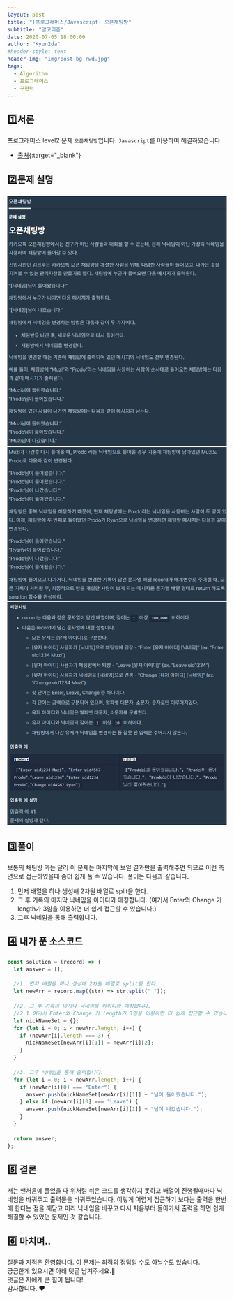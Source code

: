 ```yaml
---
layout: post
title: "[프로그래머스/Javascript] 오픈채팅방"
subtitle: "알고리즘"
date: 2020-07-05 18:00:00
author: "Kyun2da"
#header-style: text
header-img: "img/post-bg-rwd.jpg"
tags:
  - Algorithm
  - 프로그래머스
  - 구현력
---
```


## 1️⃣서론

프로그래머스 level2 문제 `오픈채팅방`입니다.
`Javascript`를 이용하여 해결하였습니다.

- [출처](https://programmers.co.kr/learn/courses/30/lessons/42888){:target="\_blank"}

## 2️⃣문제 설명

![오픈채팅방1](/img/algorithm/openchat1.png)
![오픈채팅방2](/img/algorithm/openchat2.png)
![오픈채팅방3](/img/algorithm/openchat3.png)

## 3️⃣풀이

보통의 채팅방 과는 달리 이 문제는 마지막에 보일 결과만을 출력해주면 되므로 이런 측면으로 접근하였을때 좀더 쉽게 풀 수 있습니다.
풀이는 다음과 같습니다.

1. 먼저 배열을 하나 생성해 2차원 배열로 split을 한다.
2. 그 후 기록의 마지막 닉네임을 아이디와 매칭합니다. (여기서 Enter와 Change 가 length가 3임을 이용하면 더 쉽게 접근할 수 있습니다.)
3. 그후 닉네임을 통해 출력합니다.

## 4️⃣ 내가 푼 소스코드

```js
const solution = (record) => {
  let answer = [];

  //1. 먼저 배열을 하나 생성해 2차원 배열로 split을 한다.
  let newArr = record.map((str) => str.split(" "));

  //2. 그 후 기록의 마지막 닉네임을 아이디와 매칭합니다.
  //2.1 여기서 Enter와 Change 가 length가 3임을 이용하면 더 쉽게 접근할 수 있습니다.
  let nickNameSet = {};
  for (let i = 0; i < newArr.length; i++) {
    if (newArr[i].length === 3) {
      nickNameSet[newArr[i][1]] = newArr[i][2];
    }
  }

  //3. 그후 닉네임을 통해 출력합니다.
  for (let i = 0; i < newArr.length; i++) {
    if (newArr[i][0] === "Enter") {
      answer.push(nickNameSet[newArr[i][1]] + "님이 들어왔습니다.");
    } else if (newArr[i][0] === "Leave") {
      answer.push(nickNameSet[newArr[i][1]] + "님이 나갔습니다.");
    }
  }

  return answer;
};
```

## 5️⃣ 결론

저는 맨처음에 풀었을 때 위처럼 쉬운 코드를 생각하지 못하고 배열이 진행될때마다 닉네임을 바꿔주고 출력문을 바꿔주었습니다.
이렇게 어렵게 접근하기 보다는 출력을 한번에 한다는 점을 깨닫고 미리 닉네임을 바꾸고 다시 처음부터 돌아가서 출력을 하면 쉽게
해결할 수 있었던 문제인 것 같습니다.

## 6️⃣ 마치며..

질문과 지적은 환영합니다. 이 문제는 최적의 정답일 수도 아닐수도 있습니다.  
궁금한게 있으시면 아래 댓글 남겨주세요.🙏  
댓글은 저에게 큰 힘이 됩니다!  
감사합니다. ❤️
